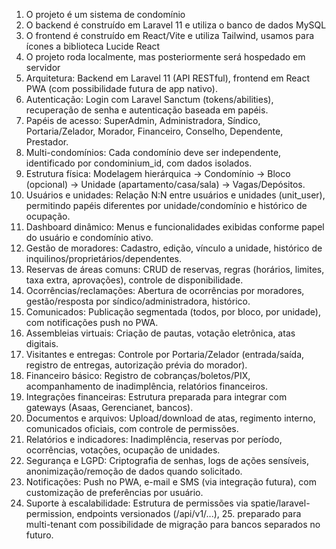 1. O projeto é um sistema de condomínio
2. O backend é construído em Laravel 11 e utiliza o banco de dados MySQL
3. O frontend é construído em React/Vite e utiliza Tailwind, usamos para ícones a biblioteca Lucide React
4. O projeto roda localmente, mas posteriormente será hospedado em servidor
5. Arquitetura: Backend em Laravel 11 (API RESTful), frontend em React PWA (com possibilidade futura de app nativo).
6. Autenticação: Login com Laravel Sanctum (tokens/abilities), recuperação de senha e autenticação baseada em papéis.
7. Papéis de acesso: SuperAdmin, Administradora, Síndico, Portaria/Zelador, Morador, Financeiro, Conselho, Dependente, Prestador.
8. Multi-condomínios: Cada condomínio deve ser independente, identificado por condominium_id, com dados isolados.
9. Estrutura física: Modelagem hierárquica → Condomínio → Bloco (opcional) → Unidade (apartamento/casa/sala) → Vagas/Depósitos.
10. Usuários e unidades: Relação N:N entre usuários e unidades (unit_user), permitindo papéis diferentes por unidade/condomínio e histórico de ocupação.
11. Dashboard dinâmico: Menus e funcionalidades exibidas conforme papel do usuário e condomínio ativo.
12. Gestão de moradores: Cadastro, edição, vínculo a unidade, histórico de inquilinos/proprietários/dependentes.
13. Reservas de áreas comuns: CRUD de reservas, regras (horários, limites, taxa extra, aprovações), controle de disponibilidade.
14. Ocorrências/reclamações: Abertura de ocorrências por moradores, gestão/resposta por síndico/administradora, histórico.
15. Comunicados: Publicação segmentada (todos, por bloco, por unidade), com notificações push no PWA.
16. Assembleias virtuais: Criação de pautas, votação eletrônica, atas digitais.
17. Visitantes e entregas: Controle por Portaria/Zelador (entrada/saída, registro de entregas, autorização prévia do morador).
18. Financeiro básico: Registro de cobranças/boletos/PIX, acompanhamento de inadimplência, relatórios financeiros.
19. Integrações financeiras: Estrutura preparada para integrar com gateways (Asaas, Gerencianet, bancos).
20. Documentos e arquivos: Upload/download de atas, regimento interno, comunicados oficiais, com controle de permissões.
21. Relatórios e indicadores: Inadimplência, reservas por período, ocorrências, votações, ocupação de unidades.
22. Segurança e LGPD: Criptografia de senhas, logs de ações sensíveis, anonimização/remoção de dados quando solicitado.
23. Notificações: Push no PWA, e-mail e SMS (via integração futura), com customização de preferências por usuário.
24. Suporte à escalabilidade: Estrutura de permissões via spatie/laravel-permission, endpoints versionados (/api/v1/...), 25. preparado para multi-tenant com possibilidade de migração para bancos separados no futuro.